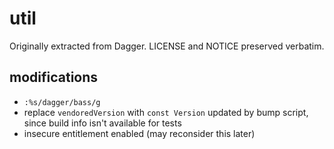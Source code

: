 # util

Originally extracted from Dagger. LICENSE and NOTICE preserved verbatim.

## modifications

* `:%s/dagger/bass/g`
* replace `vendoredVersion` with `const Version` updated by bump script, since
  build info isn't available for tests
* insecure entitlement enabled (may reconsider this later)

